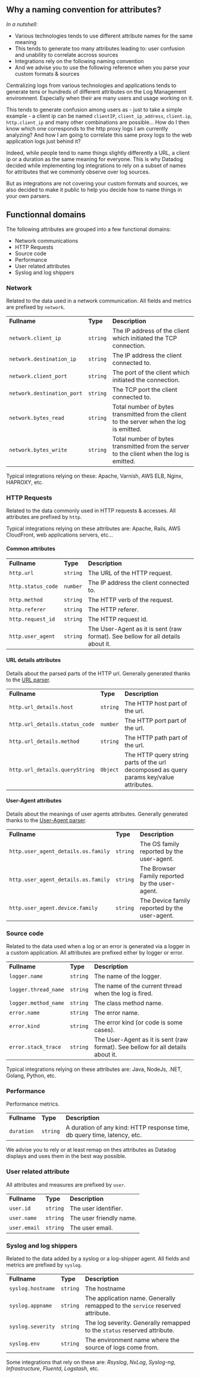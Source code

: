 ## Why a naming convention for attributes?

*In a nutshell:*
- Various technologies tends to use different attribute names for the same meaning
- This tends to generate too many attributes leading to: user confusion and unability to correlate accross sources
- Integrations rely on the following naming convention
- And we advise you to use the following reference when you parse your custom formats & sources

Centralizing logs from various technologies and applications tends to generate tens or hundreds of different attributes on the Log Management enviromnent. Especially when their are many users and usage working on it.

This tends to generate confusion among users as - just to take a simple example - a client ip can be named `clientIP`, `client_ip_address`, `client.ip`, `http.client_ip` and many other combinations are possible...
How do I then know which one corresponds to the http proxy logs I am currently analyzing? And how I am going to correlate this same proxy logs to the web application logs just behind it?

Indeed, while people tend to name things slightly differently a URL, a client ip or a duration as the same meaning for everyone.
This is why Datadog decided while implementing log integrations to rely on a subset of names for attributes that we commonly observe over log sources.

But as integrations are not covering your custom formats and sources, we also decided to make it public to help you decide how to name things in your own parsers.

## Functionnal domains

The following attributes are grouped into a few functional domains:
 

* Network communications
* HTTP Requests
* Source code
* Performance
* User related attributes
* Syslog and log shippers

### Network

Related to the data used in a network communication. All fields and metrics are prefixed by `network`.

|                                                 |                                     |                          |           
| :---                                            | :---                                 | :----                    |         
| **Fullname**                                     | **Type**                           | **Description**|
| `network.client_ip` | `string` | The IP address of the client which initiated the TCP connection. |
| `network.destination_ip` | `string` | The IP address the client connected to. |
| `network.client_port` | `string` | The port of the client which initiated the connection. |
| `network.destination_port` | `string` | The TCP port the client connected to. |
| `network.bytes_read` | `string` | Total number of bytes transmitted from the client to the server when the log is emitted. |
| `network.bytes_write` | `string` | Total number of bytes transmitted from the server to the client when the log is emitted. |

Typical integrations relying on these: Apache, Varnish, AWS ELB, Nginx, HAPROXY, etc.

### HTTP Requests

Related to the data commonly used in HTTP requests & accesses. All attributes are prefixed by `http`.

Typical integrations relying on these attributes are: Apache, Rails, AWS CloudFront, web applications servers, etc...

#### Common attributes

|                                                 |                                     |                          |           
| :---                                            | :---                                 | :----                    |         
| **Fullname**                                     | **Type**                           | **Description**|
| `http.url` | `string` | The URL of the HTTP request. |
| `http.status_code` | `number` | The IP address the client connected to. |
| `http.method` | `string` | The HTTP verb of the request.|
| `http.referer` | `string` | The HTTP referer. |
| `http.request_id` | `string` | The HTTP request id. |
| `http.user_agent` | `string` | The User-Agent as it is sent (raw format). See bellow for all details about it. |

#### URL details attributes

Details about the parsed parts of the HTTP url. Generally generated thanks to the [URL parser](https://docs.datadoghq.com/logs/processing/#url-parser).

|                                                 |                                     |                          |           
| :---                                            | :---                                 | :----                    |         
| **Fullname**                                     | **Type**                           | **Description**|
| `http.url_details.host` | `string` | The HTTP host part of the url. |
| `http.url_details.status_code` | `number` | The HTTP port part of the url. |
| `http.url_details.method` | `string` | The HTTP path part of the url.|
| `http.url_details.queryString` | `Object` | The HTTP query string parts of the url decomposed as query params key/value attributes. |

#### User-Agent attributes

Details about the meanings of user agents attributes. Generally generated thanks to the [User-Agent parser](https://docs.datadoghq.com/logs/processing/#useragent-parser).

|                                                 |                                     |                          |           
| :---                                            | :---                                 | :----                    |         
| **Fullname**                                     | **Type**                           | **Description**|
| `http.user_agent_details.os.family` | `string` | The OS family reported by the user-agent. |
| `http.user_agent_details.os.family` | `string` | The Browser Family reported by the user-agent. |
| `http.user_agent.device.family` | `string` | The Device family reported by the user-agent.|

### Source code

Related to the data used when a log or an error is generated via a logger in a custom application. All attributes are prefixed either by logger or error.

|                                                 |                                     |                          |           
| :---                                            | :---                                 | :----                    |         
| **Fullname**                                     | **Type**                           | **Description**|
| `logger.name` | `string` | The name of the logger. |
| `logger.thread_name` | `string` | The name of the current thread when the log is fired. |
| `logger.method_name` | `string` | The class method name.|
| `error.name` | `string` | The error name. |
| `error.kind` | `string` | The error kind (or code is some cases). |
| `error.stack_trace` | `string` | The User-Agent as it is sent (raw format). See bellow for all details about it. |

Typical integrations relying on these attributes are: Java, NodeJs, .NET, Golang, Python, etc.

### Performance

Performance metrics.

|                                                 |                                     |                          |           
| :---                                            | :---                                 | :----                    |         
| **Fullname**                                     | **Type**                           | **Description**|
| `duration` | `string` | A duration of any kind: HTTP response time, db query time, latency, etc. |

We advise you to rely or at least remap on thes attributes as Datadog displays and uses them in the best way possible.

### User related attribute

All attributes and measures are prefixed by `user`.

|                                                 |                                     |                          |           
| :---                                            | :---                                 | :----                    |         
| **Fullname**                                     | **Type**                           | **Description**|
| `user.id` | `string` | The user identifier. |
| `user.name` | `string` | The user friendly name. |
| `user.email` | `string` | The user email. |

### Syslog and log shippers

Related to the data added by a syslog or a log-shipper agent. All fields and metrics are prefixed by `syslog`.

|                                                 |                                     |                          |           
| :---                                            | :---                                 | :----                    |         
| **Fullname**                                     | **Type**                           | **Description**|
| `syslog.hostname` | `string` | The hostname |
| `syslog.appname` | `string` | The application name. Generally remapped to the `service` reserved attribute. |
| `syslog.severity` | `string` | The log severity. Generally remapped to the `status` reserved attribute. |
| `syslog.env` | `string` | The environment name where the source of logs come from. |

Some integrations that rely on these are: *Rsyslog*, *NxLog*, *Syslog-ng*, *Infrastructure*, *Fluentd*, *Logstash*, etc.
